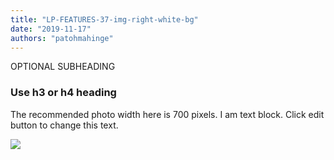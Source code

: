```yaml
---
title: "LP-FEATURES-37-img-right-white-bg"
date: "2019-11-17"
authors: "patohmahinge"
---
```


OPTIONAL SUBHEADING

### Use h3 or h4 heading

The recommended photo width here is 700 pixels. I am text block. Click edit button to change this text.

![](images/placeholder-700x450.jpg)
